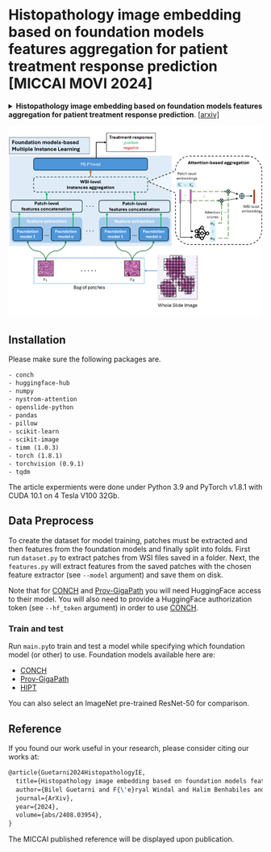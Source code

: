# Histopathology image embedding based on foundation models features aggregation for patient treatment response prediction [MICCAI MOVI 2024]

<details>
<summary>
    <b>Histopathology image embedding based on foundation models features aggregation for patient treatment response prediction</b>. <a href="https://doi.org/10.48550/arXiv.2408.03954" target="blank">[arxiv]</a>
</summary>

```tex
@article{Guetarni2024HistopathologyIE,
  title={Histopathology image embedding based on foundation models features aggregation for patient treatment response prediction},
  author={Bilel Guetarni and F{\'e}ryal Windal and Halim Benhabiles and Mahfoud Chaibi and Romain Dubois and Emmanuelle Leteurtre and Dominique Collard},
  journal={ArXiv},
  year={2024},
  volume={abs/2408.03954},
}
```

**Abstract:** Predicting the response of a patient to a cancer treatment is of high interest. Nonetheless, this task is still challenging from a medical point of view due to the complexity of the interaction between the patient organism and the considered treatment. Recent works on foundation models pre-trained with self-supervised learning on large-scale unlabeled histopathology datasets have opened a new direction towards the development of new methods for cancer diagnosis related tasks. In this article, we propose a novel methodology for predicting Diffuse Large B-Cell Lymphoma patients treatment response from Whole Slide Images. Our method exploits several foundation models as feature extractors to obtain a local representation of the image corresponding to a small region of the tissue, then, a global representation of the image is obtained by aggregating these local representations using attention-based Multiple Instance Learning. Our experimental study conducted on a dataset of 152 patients, shows the promising results of our methodology, notably by highlighting the advantage of using foundation models compared to conventional ImageNet pre-training. Moreover, the obtained results clearly demonstrates the potential of foundation models for characterizing histopathology images and generating more suited semantic representation for this task.

</details>

![overview](assets/architecture3.png)

## Installation

Please make sure the following packages are.

    - conch
    - huggingface-hub
    - numpy
    - nystrom-attention
    - openslide-python
    - pandas
    - pillow
    - scikit-learn
    - scikit-image
    - timm (1.0.3)
    - torch (1.8.1)
    - torchvision (0.9.1)
    - tqdm

The article expermients were done under Python 3.9 and PyTorch v1.8.1 with CUDA 10.1 on 4 Tesla V100 32Gb.

## Data Preprocess

To create the dataset for model training, patches must be extracted and then features from the foundation models and finally split into folds.
First run `dataset.py` to extract patches from WSI files saved in a folder.
Next, the `features.py` will extract features from the saved patches with the chosen feature extractor (see `--model` argument) and save them on disk.

Note that for [CONCH](https://github.com/mahmoodlab/CONCH) and [Prov-GigaPath](https://github.com/prov-gigapath/prov-gigapath) you will need HuggingFace access to their model.
You will also need to provide a HuggingFace authorization token (see `--hf_token` argument) in order to use [CONCH](https://github.com/mahmoodlab/CONCH).

### Train and test

Run `main.py`to train and test a model while specifying which foundation model (or other) to use.
Foundation models available here are:
- [CONCH](https://github.com/mahmoodlab/CONCH)
- [Prov-GigaPath](https://github.com/prov-gigapath/prov-gigapath)
- [HIPT](https://github.com/mahmoodlab/HIPT)

You can also select an ImageNet pre-trained ResNet-50 for comparison.

## Reference

If you found our work useful in your research, please consider citing our works at:

```tex
@article{Guetarni2024HistopathologyIE,
  title={Histopathology image embedding based on foundation models features aggregation for patient treatment response prediction},
  author={Bilel Guetarni and F{\'e}ryal Windal and Halim Benhabiles and Mahfoud Chaibi and Romain Dubois and Emmanuelle Leteurtre and Dominique Collard},
  journal={ArXiv},
  year={2024},
  volume={abs/2408.03954},
}
```

The MICCAI published reference will be displayed upon publication.
